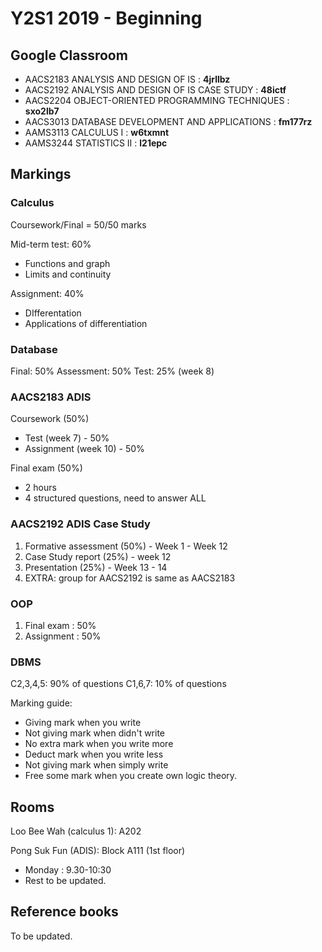 # Y2S1 2019 - Beginning

## Google Classroom

- AACS2183    ANALYSIS AND DESIGN OF IS               : **4jrllbz**
- AACS2192    ANALYSIS AND DESIGN OF IS CASE STUDY    : **48ictf**
- AACS2204    OBJECT-ORIENTED PROGRAMMING TECHNIQUES  : **sxo2lb7**
- AACS3013    DATABASE DEVELOPMENT AND APPLICATIONS   : **fm177rz**
- AAMS3113    CALCULUS I                              : **w6txmnt**
- AAMS3244    STATISTICS II                           : **l21epc**

## Markings

### Calculus

Coursework/Final = 50/50 marks

Mid-term test: 60%

- Functions and graph
- Limits and continuity

Assignment: 40%

- DIfferentation
- Applications of differentiation

### Database

Final: 50%
Assessment: 50%
Test: 25% (week 8)

### AACS2183 ADIS

Coursework (50%)

- Test (week 7) - 50%
- Assignment (week 10) - 50%

Final exam (50%)

- 2 hours
- 4 structured questions, need to answer ALL

### AACS2192 ADIS Case Study

1. Formative assessment (50%) - Week 1 - Week 12
2. Case Study report (25%) - week 12
3. Presentation (25%) - Week 13 - 14
4. EXTRA: group for AACS2192 is same as AACS2183

### OOP

1. Final exam : 50%
2. Assignment : 50%

### DBMS

C2,3,4,5: 90% of questions
C1,6,7: 10% of questions

Marking guide:
- Giving mark when you write
- Not giving mark when didn't write
- No extra mark when you write more
- Deduct mark when you write less
- Not giving mark when simply write
- Free some mark when you create own logic theory.

## Rooms

Loo Bee Wah (calculus 1): A202

Pong Suk Fun (ADIS): Block A111 (1st floor)

- Monday    : 9.30-10:30
- Rest to be updated.

## Reference books

To be updated.
